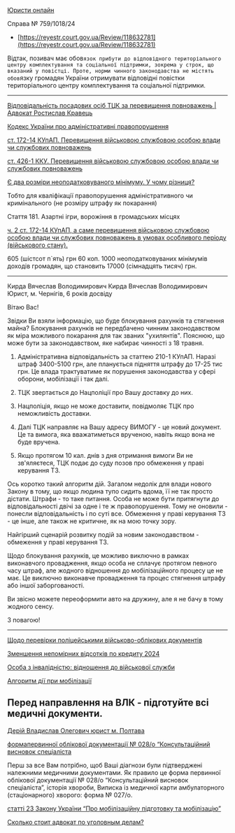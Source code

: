 
[Юристи онлайн](https://uristy.ua/ua)


Справа № 759/1018/24

- [https://reyestr.court.gov.ua/Review/118632781](https://reyestr.court.gov.ua/Review/118632781)

Відтак, позивач має обов`язок прибути до відповідного територіального центру комплектування та соціальної підтримки, зокрема у строк, що вказаний у повістці. Проте, норми чинного законодавства не містять обов`язку громадян України отримувати відповідні повістки територіального центру комплектування та соціальної підтримки.

---
[Відповідальність посадових осіб ТЦК за перевищення повноважень | Адвокат Ростислав Кравець](https://www.youtube.com/watch?v=r8q5gE0LoeY)

[Кодекс України про адміністративні правопорушення](https://zakon.rada.gov.ua/laws/show/80731-10#n3808)

[ст. 172-14 КУпАП. Перевищення військовою службовою особою влади чи службових повноважень](https://zakon.rada.gov.ua/laws/show/80731-10#n3808)

[ст. 426-1 ККУ. Перевищення військовою службовою особою влади чи службових повноважень](https://zakon.rada.gov.ua/laws/show/2341-14#n3232)

[Є два розміри неоподатковуваного мінімуму. У чому різниця?](https://lv.tax.gov.ua/media-ark/news-ark/print-402663.html)

Тобто для кваліфікації правопорушення адміністративного чи кримінального (не розміру штрафу як покарання)

Стаття 181. Азартні ігри, ворожіння в громадських місцях

[ч. 2 ст. 172-14 КУпАП, а саме перевищення військовою службовою особою влади чи службових повноважень в умовах особливого періоду (військового стану).](https://reyestr.court.gov.ua/Review/118240166)

605 (шістсот п`ять) грн 60 коп.
1000 неоподатковуваних мінімумів доходів громадян, що становить 17000 (сімнадцять тисяч) грн.

---

 Кирда Вячеслав Володимирович
Кирда Вячеслав Володимирович 
Юрист, м. Чернігів, 6 років досвіду

Вітаю Вас!

Звідки Ви взяли інформацію, що буде блокування рахунків та стягнення майна? Блокування рахунків не передбачено чинним законодавством як міра можливого покарання для так званих "ухилянтів". Пояснюю, що може бути за законодавством, яке набирає чинності з 18 травня.

1. Адміністративна відповідальність за статтею 210-1 КУпАП. Наразі штраф 3400-5100 грн, але планується підняття штрафу до 17-25 тис грн. Це влада трактуватиме як порушення законодавства у сфері оборони, мобілізації і так далі.

2. ТЦК звертається до Нацполіції про Вашу доставку до них.

3. Нацполіція, якщо не може доставити, повідмоляє ТЦК про неможливість доставки.

4. Далі ТЦК направляє на Вашу адресу ВИМОГУ - це новий документ. Це та вимога, яка вважатиметься врученою, навіть якщо вона не буде вручена.

5. Якщо протягом 10 кал. днів з дня отримання вимоги Ви не зв'яляєтеся, ТЦК подає до суду позов про обмеження у праві керування ТЗ.

Ось коротко такий алгоритм дій. Загалом недолік для влади нового Закону в тому, що якщо людина тупо сидить вдома, її не так просто дістати. Штрафи - то таке питання. Особа не може бути притягнути до відповідальності двічі за одне і те ж правопорушення. Тому не оновили - понесли відповідальність і по суті все. Обмеження у праві керування ТЗ - це інше, але також не критичне, як на мою точку зору.

Найгірший сценарій розвитку подій за новим законодавством - обмеження у праві керування ТЗ.

Щодо блокування рахунків, це можливо виключно в рамках виконавчого провадження, якщо особа не сплачує протягом певного часу штраф, але жодного відношення до мобілізаційного процесу це не має. Це виключно виконавче провадження та процес стягнення штрафу або іншої заборгованості.

Ви звісно можете переоформити авто на дружину, але я не бачу в тому жодного сенсу.

З повагою!

---

[Щодо перевірки поліцейськими військово-облікових документів ](https://uristy.ua/ua/blogs/sodo-perevirki-policejskimi-vijskovo-oblikovih-dokumentiv)

[Зменшення непомірних відсотків по кредиту 2024](https://uristy.ua/ua/blogs/zmensenna-nepomirnih-vidsotkiv-po-kreditu-2024)

[Особа з інвалідністю: відношення до військової служби](https://uristy.ua/ua/blogs/osoba-z-invalidnistu-vidnosenna-do-vijskovoi-sluzbi)


[Алгоритм дії при мобілізації](https://uristy.ua/ua/question/108305)

Перед направлення на ВЛК - підготуйте всі медичні документи.
---

[Дерій Владислав Олегович юрист м. Полтава](https://uristy.ua/ua/lawyer/112131)

[формaпервинної облікової документації № 028/о “Консультаційний висновок спеціаліста](https://zakon.rada.gov.ua/laws/show/z0683-12#n3)

Перш за все Вам потрібно, щоб Ваші діагнози були підтверджені належними медичними документами. Як правило це форма первинної облікової документації № 028/о “Консультаційний висновок спеціаліста”, історія хвороби, Виписка із медичної карти амбулаторного (стаціонарного) хворого: форма № 027/о.

[статті 23 Закону України “Про мобілізаційну підготовку та мобілізацію”](https://zakon.rada.gov.ua/laws/show/3543-12#n420)

[Сколько стоит адвокат по уголовным делам?](https://criminal-advokat-kiev.com.ua/ru/tseny/?gad_source=1&gclid=CjwKCAjwi_exBhA8EiwA_kU1Mrs4xveBhrQvIkm0hGJKFtoAPpmYiVvzRY_XBOt4TuP5-PxZzMbuDRoCuw8QAvD_BwE)